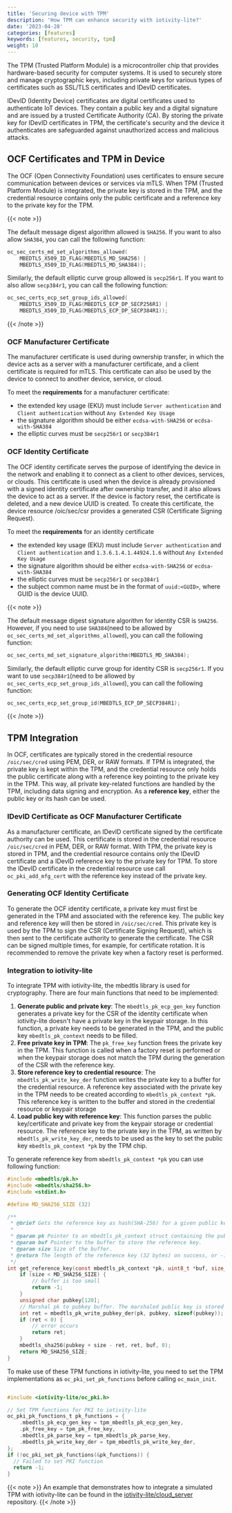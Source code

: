 ```yaml
---
title: 'Securing device with TPM'
description: 'How TPM can enhance security with iotivity-lite?'
date: '2023-04-28'
categories: [features]
keywords: [features, security, tpm]
weight: 10
---
```


The TPM (Trusted Platform Module) is a microcontroller chip that provides hardware-based security for computer systems. It is used to securely store and manage cryptographic keys, including private keys for various types of certificates such as SSL/TLS certificates and IDevID certificates.

IDevID (Identity Device) certificates are digital certificates used to authenticate IoT devices. They contain a public key and a digital signature and are issued by a trusted Certificate Authority (CA). By storing the private key for IDevID certificates in TPM, the certificate's security and the device it authenticates are safeguarded against unauthorized access and malicious attacks.

## OCF Certificates and TPM in Device

The OCF (Open Connectivity Foundation) uses certificates to ensure secure communication between devices or services via mTLS. When TPM (Trusted Platform Module) is integrated, the private key is stored in the TPM, and the credential resource contains only the public certificate and a reference key to the private key for the TPM.

{{< note >}}

The default message digest algorithm allowed is `SHA256`. If you want to also allow `SHA384`, you can call the following function:

```c
oc_sec_certs_md_set_algorithms_allowed(
    MBEDTLS_X509_ID_FLAG(MBEDTLS_MD_SHA256) |
    MBEDTLS_X509_ID_FLAG(MBEDTLS_MD_SHA384));
```

Similarly, the default elliptic curve group allowed is `secp256r1`. If you want to also allow `secp384r1`, you can call the following function:

```c
oc_sec_certs_ecp_set_group_ids_allowed(
    MBEDTLS_X509_ID_FLAG(MBEDTLS_ECP_DP_SECP256R1) |
    MBEDTLS_X509_ID_FLAG(MBEDTLS_ECP_DP_SECP384R1));
```

{{< /note >}}

### OCF Manufacturer Certificate

The manufacturer certificate is used during ownership transfer, in which the device acts as a server with a manufacturer certificate, and a client certificate is required for mTLS. This certificate can also be used by the device to connect to another device, service, or cloud.

To meet the **requirements** for a manufacturer certificate:

- the extended key usage (EKU) must include `Server authentication` and `Client authentication` without `Any Extended Key Usage`
- the signature algorithm should be either `ecdsa-with-SHA256` or `ecdsa-with-SHA384`
- the elliptic curves must be `secp256r1` or `secp384r1`

### OCF Identity Certificate

The OCF identity certificate serves the purpose of identifying the device in the network and enabling it to connect as a client to other devices, services, or clouds. This certificate is used when the device is already provisioned with a signed identity certificate after ownership transfer, and it also allows the device to act as a server. If the device is factory reset, the certificate is deleted, and a new device UUID is created. To create this certificate, the device resource /oic/sec/csr provides a generated CSR (Certificate Signing Request).

To meet the **requirements** for an identity certificate

- the extended key usage (EKU) must include  `Server authentication` and `Client authentication` and `1.3.6.1.4.1.44924.1.6` without `Any Extended Key Usage`
- the signature algorithm should be either `ecdsa-with-SHA256` or `ecdsa-with-SHA384`
- the elliptic curves must be `secp256r1` or `secp384r1`
- the subject common name must be in the format of `uuid:<GUID>`, where GUID is the device UUID.

{{< note >}}

The default message digest signature algorithm for identity CSR is `SHA256`. However, if you need to use `SHA384`(need to be allowed by `oc_sec_certs_md_set_algorithms_allowed`), you can call the following function:

```c
oc_sec_certs_md_set_signature_algorithm(MBEDTLS_MD_SHA384);
```

Similarly, the default elliptic curve group for identity CSR is `secp256r1`. If you want to use `secp384r1`(need to be allowed by `oc_sec_certs_ecp_set_group_ids_allowed`), you can call the following function:

```c
oc_sec_certs_ecp_set_group_id(MBEDTLS_ECP_DP_SECP384R1);
```

{{< /note >}}

## TPM Integration

In OCF, certificates are typically stored in the credential resource `/oic/sec/cred` using PEM, DER, or RAW formats. If TPM is integrated, the private key is kept within the TPM, and the credential resource only holds the public certificate along with a reference key pointing to the private key in the TPM. This way, all private key-related functions are handled by the TPM, including data signing and encryption. As a **reference key**, either the public key or its hash can be used.

### IDevID Certificate as OCF Manufacturer Certificate

As a manufacturer certificate, an IDevID certificate signed by the certificate authority can be used. This certificate is stored in the credential resource `/oic/sec/cred` in PEM, DER, or RAW format. With TPM, the private key is stored in TPM, and the credential resource contains only the IDevID certificate and a IDevID reference key to the private key for TPM.
To store the IDevID certificate in the credential resource use call `oc_pki_add_mfg_cert` with the reference key instead of the private key.

### Generating OCF Identity Certificate

To generate the OCF identity certificate, a private key must first be generated in the TPM and associated with the reference key. The public key and reference key will then be stored in `/oic/sec/cred`. This private key is used by the TPM to sign the CSR (Certificate Signing Request), which is then sent to the certificate authority to generate the certificate. The CSR can be signed multiple times, for example, for certificate rotation. It is recommended to remove the private key when a factory reset is performed.

### Integration to iotivity-lite

To integrate TPM with iotivity-lite, the mbedtls library is used for cryptography. There are four main functions that need to be implemented:

1. **Generate public and private key**: The `mbedtls_pk_ecp_gen_key` function generates a private key for the CSR of the identity certificate when iotivity-lite doesn't have a private key in the keypair storage. In this function, a private key needs to be generated in the TPM, and the public key `mbedtls_pk_context` needs to be filled.
2. **Free private key in TPM**: The `pk_free_key` function frees the private key in the TPM. This function is called when a factory reset is performed or when the keypair storage does not match the TPM during the generation of the CSR with the reference key.
3. **Store reference key to credential resource**: The `mbedtls_pk_write_key_der` function writes the private key to a buffer for the credential resource. A reference key associated with the private key in the TPM needs to be created according to `mbedtls_pk_context *pk`. This reference key is written to the buffer and stored in the credential resource or keypair storage
4. **Load public key with reference key**: This function parses the public key/certificate and private key from the keypair storage or credential resource. The reference key to the private key in the TPM, as written by `mbedtls_pk_write_key_der`, needs to be used as the key to set the public key `mbedtls_pk_context *pk` by the TPM chip.

To generate reference key from `mbedtls_pk_context *pk` you can use following function:

```c
#include <mbedtls/pk.h>
#include <mbedtls/sha256.h>
#include <stdint.h>

#define MD_SHA256_SIZE (32)

/**
 * @brief Gets the reference key as hash(SHA-256) for a given public key.
 *
 * @param pk Pointer to an mbedtls_pk_context struct containing the public key.
 * @param buf Pointer to the buffer to store the reference key.
 * @param size Size of the buffer.
 * @return The length of the reference key (32 bytes) on success, or -1 on failure.
 */
int get_reference_key(const mbedtls_pk_context *pk, uint8_t *buf, size_t size) {
    if (size < MD_SHA256_SIZE) {
        // buffer is too small
        return -1;
    }
    unsigned char pubkey[120];
    // Marshal pk to pubkey buffer. The marshaled public key is stored at the end of the pubkey buffer.
    int ret = mbedtls_pk_write_pubkey_der(pk, pubkey, sizeof(pubkey));
    if (ret < 0) {
        // error occurs
        return ret;
    }
    mbedtls_sha256(pubkey + size - ret, ret, buf, 0);
    return MD_SHA256_SIZE;
}
```

To make use of these TPM functions in iotivity-lite, you need to set the TPM implementations as `oc_pki_set_pk_functions` before calling `oc_main_init`.

```c

#include <iotivity-lite/oc_pki.h>

// Set TPM functions for PKI to iotivity-lite
oc_pki_pk_functions_t pk_functions = {
    .mbedtls_pk_ecp_gen_key = tpm_mbedtls_pk_ecp_gen_key,
    .pk_free_key = tpm_pk_free_key,
    .mbedtls_pk_parse_key = tpm_mbedtls_pk_parse_key,
    .mbedtls_pk_write_key_der = tpm_mbedtls_pk_write_key_der,
};
if (!oc_pki_set_pk_functions(&pk_functions)) {
  // Failed to set PKI function
  return -1;
}

```

{{< note >}}
An example that demonstrates how to integrate a simulated TPM with iotivity-lite can be found in the [iotivity-lite/cloud_server](https://github.com/iotivity/iotivity-lite/blob/master/apps/cloud_server.c) repository.
{{< /note >}}

